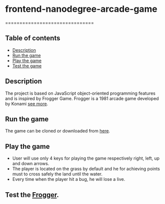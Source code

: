 # frontend-nanodegree-arcade-game
===============================

## Table of contents

* [Description](#description)
* [Run the game](#run-the-game)
* [Play the game](#play-the-game)
* [Test the game](#test-the-game)



## Description

The project is based on JavaScript object-oriented programming features and is inspired by Frogger Game.
Frogger is a 1981 arcade game developed by Konami [see more](https://en.wikipedia.org/wiki/Frogger).

## Run the game

The game can be cloned or downloaded from [here](https://github.com/ValerMuresan/frontend-nanodegree-arcade-game.git).

## Play the game

* User will use only 4 keys for playing the game respectively right, left, up and down arrows.
* The player is located on the grass by default and he for achieving points must to cross safely the land until the water.
* Every time when the player hit a bug, he will lose a live.

## Test the [Frogger](https://valermuresan.github.io/frontend-nanodegree-arcade-game/).
